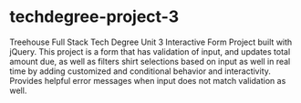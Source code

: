 # techdegree-project-3
 Treehouse Full Stack Tech Degree Unit 3 Interactive Form Project built with jQuery.
This project is a form that has validation of input, and updates total amount due, as well as filters shirt selections based on input as well in real time by adding customized and conditional behavior and interactivity.  Provides helpful error messages when input does not match validation as well.
